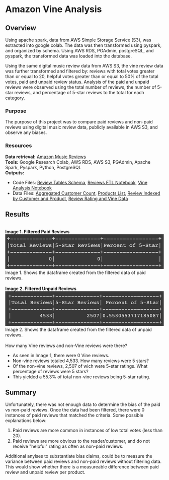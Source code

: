 # Amazon Vine Analysis
## Overview
Using apache spark, data from AWS Simple Storage Service (S3), was extracted into google colab. The data was then transformed using pyspark, and organized by schema. Using AWS RDS, PGAdmin, postgreSQL, and pyspark, the transformed data was loaded into the database. 

Using the same digital music review data from AWS S3, the vine review data was further transformed and filtered by: reviews with total votes greater than or equal to 20, helpful votes greater than or equal to 50% of the total votes, paid and unpaid review status. Analysis of the paid and unpaid reviews were observed using the total number of reviews, the number of 5-star reviews, and percentage of 5-star reviews to the total for each category. 

### Purpose
The purpose of this project was to compare paid reviews and non-paid reviews using digital music review data, publicly available in AWS S3, and observe any biases.

### Resources
**Data retrieval:** [Amazon Music Reviews](https://s3.amazonaws.com/amazon-reviews-pds/tsv/amazon_reviews_us_Digital_Music_Purchase_v1_00.tsv.gz)<br>
**Tools:** Google Research Colab, AWS RDS, AWS S3, PGAdmin, Apache Spark, Pyspark, Python, PostgreSQL <br>
**Outputs:** 
 - Code Files: [Review Tables Schema](/Code/reviews_schema.sql), [Reviews ETL Notebook](/Code/Amazon_Reviews_ETL.ipynb), [Vine Analysis Notebook](/Code/Vine_Review_Analysis.ipynb)
 - Data Files: [Aggregated Customer Count](/Data%20Tables/customers.csv), [Products List](/Data%20Tables/products.csv), [Review Indexed by Customer and Product](/Data%20Tables/reviews.csv), [Review Rating and Vine Data](/Data%20Tables/vines.csv)

## Results
<br>**Image 1. Filtered Paid Reviews**
<br>![Image link](/Images/paid_reviews.png)
<br>Image 1. Shows the dataframe created from the filtered data of paid reviews.
<br>
<br>**Image 2. Filtered Unpaid Reviews**
<br>![Image link](/Images/unpaid_reviews.png)
<br>Image 2. Shows the dataframe created from the filtered data of unpaid reviews.
<br>
<br>How many Vine reviews and non-Vine reviews were there?
 - As seen in Image 1, there were 0 Vine reviews. 
 - Non-vine reviews totaled 4,533.
How many reviews were 5 stars?
 - Of the non-vine reviews, 2,507 of wich were 5-star ratings.
What percentage of reviews were 5 stars?
 - This yielded a 55.3% of total non-vine reviews being 5-star rating. 

## Summary
Unfortunately, there was not enough data to determine the bias of the paid vs non-paid reviews. Once the data had been filtered, there were 0 instances of paid reviews that matched the criteria. Some possible explanations below:
 1. Paid reviews are more common in instances of low total votes (less than 20).
 2. Paid reviews are more obvious to the reader/customer, and do not receive "helpful" rating as often as non-paid reviews. 
 
Additional anylses to substantiate bias claims, could be to measure the variance between paid reviews and non-paid reviews without filtering data. This would show whether there is a measureable difference between paid review and unpaid review per product.